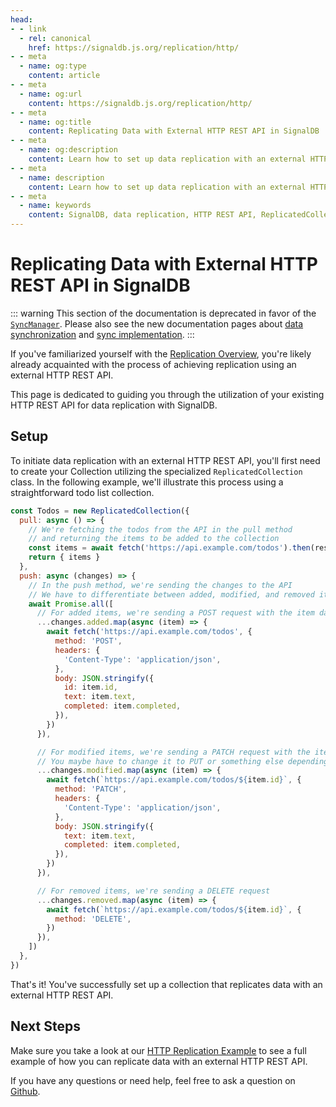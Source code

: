 ```yaml
---
head:
- - link
  - rel: canonical
    href: https://signaldb.js.org/replication/http/
- - meta
  - name: og:type
    content: article
- - meta
  - name: og:url
    content: https://signaldb.js.org/replication/http/
- - meta
  - name: og:title
    content: Replicating Data with External HTTP REST API in SignalDB
- - meta
  - name: og:description
    content: Learn how to set up data replication with an external HTTP REST API in SignalDB. This guide covers creating a `ReplicatedCollection`, fetching data, and handling changes using HTTP requests.
- - meta
  - name: description
    content: Learn how to set up data replication with an external HTTP REST API in SignalDB. This guide covers creating a `ReplicatedCollection`, fetching data, and handling changes using HTTP requests.
- - meta
  - name: keywords
    content: SignalDB, data replication, HTTP REST API, ReplicatedCollection, JavaScript, TypeScript, data synchronization, external API, HTTP requests, todo list example
---
```

# Replicating Data with External HTTP REST API in SignalDB

::: warning
This section of the documentation is deprecated in favor of the [`SyncManager`](/sync/reference/). Please also see the new documentation pages about [data synchronization](/sync/) and [sync implementation](/sync/implementation/).
:::

If you've familiarized yourself with the [Replication Overview](/replication/), you're likely already acquainted with the process of achieving replication using an external HTTP REST API.

This page is dedicated to guiding you through the utilization of your existing HTTP REST API for data replication with SignalDB.

## Setup

To initiate data replication with an external HTTP REST API, you'll first need to create your Collection utilizing the specialized `ReplicatedCollection` class. In the following example, we'll illustrate this process using a straightforward todo list collection.

```js
const Todos = new ReplicatedCollection({
  pull: async () => {
    // We're fetching the todos from the API in the pull method
    // and returning the items to be added to the collection
    const items = await fetch('https://api.example.com/todos').then(res => res.json())
    return { items }
  },
  push: async (changes) => {
    // In the push method, we're sending the changes to the API
    // We have to differentiate between added, modified, and removed items
    await Promise.all([
      // For added items, we're sending a POST request with the item data in the body
      ...changes.added.map(async (item) => {
        await fetch('https://api.example.com/todos', {
          method: 'POST',
          headers: {
            'Content-Type': 'application/json',
          },
          body: JSON.stringify({
            id: item.id,
            text: item.text,
            completed: item.completed,
          }),
        })
      }),

      // For modified items, we're sending a PATCH request with the item data in the body
      // You maybe have to change it to PUT or something else depending on your API
      ...changes.modified.map(async (item) => {
        await fetch(`https://api.example.com/todos/${item.id}`, {
          method: 'PATCH',
          headers: {
            'Content-Type': 'application/json',
          },
          body: JSON.stringify({
            text: item.text,
            completed: item.completed,
          }),
        })
      }),

      // For removed items, we're sending a DELETE request
      ...changes.removed.map(async (item) => {
        await fetch(`https://api.example.com/todos/${item.id}`, {
          method: 'DELETE',
        })
      }),
    ])
  },
})
```
That's it! You've successfully set up a collection that replicates data with an external HTTP REST API.

## Next Steps

Make sure you take a look at our [HTTP Replication Example](/examples/replication-http/) to see a full example of how you can replicate data with an external HTTP REST API.

If you have any questions or need help, feel free to ask a question on [Github](https://github.com/maxnowack/signaldb/discussions).
